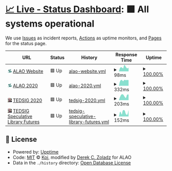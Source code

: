 # [📈 Live - Status Dashboard](https://alaoweb.github.io/status): <!--live status--> **🟩 All systems operational**

We use [Issues](https://github.com/alaoweb/status/issues) as incident reports, [Actions](https://github.com/alaoweb/status/actions) as uptime monitors, and [Pages](https://alaoweb.github.io/status) for the status page.

<!--start: status pages-->
<!-- This summary is generated by Upptime (https://github.com/upptime/upptime) -->
<!-- Do not edit this manually, your changes will be overwritten -->
<!-- prettier-ignore -->
| URL | Status | History | Response Time | Uptime |
| --- | ------ | ------- | ------------- | ------ |
| <img alt="" src="https://raw.githubusercontent.com/alaoweb/status/main/img/alao-icon.png" height="13"> [ALAO Website](https://www.derekzoladz.com/) | 🟩 Up | [alao-website.yml](https://github.com/alaoweb/status/commits/HEAD/history/alao-website.yml) | <details><summary><img alt="Response time graph" src="./graphs/alao-website/response-time-week.png" height="20"> 98ms</summary><br><a href="https://alaoweb.github.io/status/history/alao-website"><img alt="Response time 140" src="https://img.shields.io/endpoint?url=https%3A%2F%2Fraw.githubusercontent.com%2Falaoweb%2Fstatus%2FHEAD%2Fapi%2Falao-website%2Fresponse-time.json"></a><br><a href="https://alaoweb.github.io/status/history/alao-website"><img alt="24-hour response time 84" src="https://img.shields.io/endpoint?url=https%3A%2F%2Fraw.githubusercontent.com%2Falaoweb%2Fstatus%2FHEAD%2Fapi%2Falao-website%2Fresponse-time-day.json"></a><br><a href="https://alaoweb.github.io/status/history/alao-website"><img alt="7-day response time 98" src="https://img.shields.io/endpoint?url=https%3A%2F%2Fraw.githubusercontent.com%2Falaoweb%2Fstatus%2FHEAD%2Fapi%2Falao-website%2Fresponse-time-week.json"></a><br><a href="https://alaoweb.github.io/status/history/alao-website"><img alt="30-day response time 113" src="https://img.shields.io/endpoint?url=https%3A%2F%2Fraw.githubusercontent.com%2Falaoweb%2Fstatus%2FHEAD%2Fapi%2Falao-website%2Fresponse-time-month.json"></a><br><a href="https://alaoweb.github.io/status/history/alao-website"><img alt="1-year response time 145" src="https://img.shields.io/endpoint?url=https%3A%2F%2Fraw.githubusercontent.com%2Falaoweb%2Fstatus%2FHEAD%2Fapi%2Falao-website%2Fresponse-time-year.json"></a></details> | <details><summary><a href="https://alaoweb.github.io/status/history/alao-website">100.00%</a></summary><a href="https://alaoweb.github.io/status/history/alao-website"><img alt="All-time uptime 99.95%" src="https://img.shields.io/endpoint?url=https%3A%2F%2Fraw.githubusercontent.com%2Falaoweb%2Fstatus%2FHEAD%2Fapi%2Falao-website%2Fuptime.json"></a><br><a href="https://alaoweb.github.io/status/history/alao-website"><img alt="24-hour uptime 100.00%" src="https://img.shields.io/endpoint?url=https%3A%2F%2Fraw.githubusercontent.com%2Falaoweb%2Fstatus%2FHEAD%2Fapi%2Falao-website%2Fuptime-day.json"></a><br><a href="https://alaoweb.github.io/status/history/alao-website"><img alt="7-day uptime 100.00%" src="https://img.shields.io/endpoint?url=https%3A%2F%2Fraw.githubusercontent.com%2Falaoweb%2Fstatus%2FHEAD%2Fapi%2Falao-website%2Fuptime-week.json"></a><br><a href="https://alaoweb.github.io/status/history/alao-website"><img alt="30-day uptime 100.00%" src="https://img.shields.io/endpoint?url=https%3A%2F%2Fraw.githubusercontent.com%2Falaoweb%2Fstatus%2FHEAD%2Fapi%2Falao-website%2Fuptime-month.json"></a><br><a href="https://alaoweb.github.io/status/history/alao-website"><img alt="1-year uptime 99.98%" src="https://img.shields.io/endpoint?url=https%3A%2F%2Fraw.githubusercontent.com%2Falaoweb%2Fstatus%2FHEAD%2Fapi%2Falao-website%2Fuptime-year.json"></a></details>
| <img alt="" src="https://raw.githubusercontent.com/alaoweb/status/main/img/alao-icon.png" height="13"> [ALAO 2020](https://2020.alaoweb.org/) | 🟩 Up | [alao-2020.yml](https://github.com/alaoweb/status/commits/HEAD/history/alao-2020.yml) | <details><summary><img alt="Response time graph" src="./graphs/alao-2020/response-time-week.png" height="20"> 332ms</summary><br><a href="https://alaoweb.github.io/status/history/alao-2020"><img alt="Response time 420" src="https://img.shields.io/endpoint?url=https%3A%2F%2Fraw.githubusercontent.com%2Falaoweb%2Fstatus%2FHEAD%2Fapi%2Falao-2020%2Fresponse-time.json"></a><br><a href="https://alaoweb.github.io/status/history/alao-2020"><img alt="24-hour response time 276" src="https://img.shields.io/endpoint?url=https%3A%2F%2Fraw.githubusercontent.com%2Falaoweb%2Fstatus%2FHEAD%2Fapi%2Falao-2020%2Fresponse-time-day.json"></a><br><a href="https://alaoweb.github.io/status/history/alao-2020"><img alt="7-day response time 332" src="https://img.shields.io/endpoint?url=https%3A%2F%2Fraw.githubusercontent.com%2Falaoweb%2Fstatus%2FHEAD%2Fapi%2Falao-2020%2Fresponse-time-week.json"></a><br><a href="https://alaoweb.github.io/status/history/alao-2020"><img alt="30-day response time 347" src="https://img.shields.io/endpoint?url=https%3A%2F%2Fraw.githubusercontent.com%2Falaoweb%2Fstatus%2FHEAD%2Fapi%2Falao-2020%2Fresponse-time-month.json"></a><br><a href="https://alaoweb.github.io/status/history/alao-2020"><img alt="1-year response time 413" src="https://img.shields.io/endpoint?url=https%3A%2F%2Fraw.githubusercontent.com%2Falaoweb%2Fstatus%2FHEAD%2Fapi%2Falao-2020%2Fresponse-time-year.json"></a></details> | <details><summary><a href="https://alaoweb.github.io/status/history/alao-2020">100.00%</a></summary><a href="https://alaoweb.github.io/status/history/alao-2020"><img alt="All-time uptime 99.96%" src="https://img.shields.io/endpoint?url=https%3A%2F%2Fraw.githubusercontent.com%2Falaoweb%2Fstatus%2FHEAD%2Fapi%2Falao-2020%2Fuptime.json"></a><br><a href="https://alaoweb.github.io/status/history/alao-2020"><img alt="24-hour uptime 100.00%" src="https://img.shields.io/endpoint?url=https%3A%2F%2Fraw.githubusercontent.com%2Falaoweb%2Fstatus%2FHEAD%2Fapi%2Falao-2020%2Fuptime-day.json"></a><br><a href="https://alaoweb.github.io/status/history/alao-2020"><img alt="7-day uptime 100.00%" src="https://img.shields.io/endpoint?url=https%3A%2F%2Fraw.githubusercontent.com%2Falaoweb%2Fstatus%2FHEAD%2Fapi%2Falao-2020%2Fuptime-week.json"></a><br><a href="https://alaoweb.github.io/status/history/alao-2020"><img alt="30-day uptime 100.00%" src="https://img.shields.io/endpoint?url=https%3A%2F%2Fraw.githubusercontent.com%2Falaoweb%2Fstatus%2FHEAD%2Fapi%2Falao-2020%2Fuptime-month.json"></a><br><a href="https://alaoweb.github.io/status/history/alao-2020"><img alt="1-year uptime 99.94%" src="https://img.shields.io/endpoint?url=https%3A%2F%2Fraw.githubusercontent.com%2Falaoweb%2Fstatus%2FHEAD%2Fapi%2Falao-2020%2Fuptime-year.json"></a></details>
| <img alt="" src="https://raw.githubusercontent.com/alaoweb/status/main/img/icon.png" height="13"> [TEDSIG 2020](https://tedsig.alaoweb.org/) | 🟩 Up | [tedsig-2020.yml](https://github.com/alaoweb/status/commits/HEAD/history/tedsig-2020.yml) | <details><summary><img alt="Response time graph" src="./graphs/tedsig-2020/response-time-week.png" height="20"> 203ms</summary><br><a href="https://alaoweb.github.io/status/history/tedsig-2020"><img alt="Response time 229" src="https://img.shields.io/endpoint?url=https%3A%2F%2Fraw.githubusercontent.com%2Falaoweb%2Fstatus%2FHEAD%2Fapi%2Ftedsig-2020%2Fresponse-time.json"></a><br><a href="https://alaoweb.github.io/status/history/tedsig-2020"><img alt="24-hour response time 109" src="https://img.shields.io/endpoint?url=https%3A%2F%2Fraw.githubusercontent.com%2Falaoweb%2Fstatus%2FHEAD%2Fapi%2Ftedsig-2020%2Fresponse-time-day.json"></a><br><a href="https://alaoweb.github.io/status/history/tedsig-2020"><img alt="7-day response time 203" src="https://img.shields.io/endpoint?url=https%3A%2F%2Fraw.githubusercontent.com%2Falaoweb%2Fstatus%2FHEAD%2Fapi%2Ftedsig-2020%2Fresponse-time-week.json"></a><br><a href="https://alaoweb.github.io/status/history/tedsig-2020"><img alt="30-day response time 206" src="https://img.shields.io/endpoint?url=https%3A%2F%2Fraw.githubusercontent.com%2Falaoweb%2Fstatus%2FHEAD%2Fapi%2Ftedsig-2020%2Fresponse-time-month.json"></a><br><a href="https://alaoweb.github.io/status/history/tedsig-2020"><img alt="1-year response time 237" src="https://img.shields.io/endpoint?url=https%3A%2F%2Fraw.githubusercontent.com%2Falaoweb%2Fstatus%2FHEAD%2Fapi%2Ftedsig-2020%2Fresponse-time-year.json"></a></details> | <details><summary><a href="https://alaoweb.github.io/status/history/tedsig-2020">100.00%</a></summary><a href="https://alaoweb.github.io/status/history/tedsig-2020"><img alt="All-time uptime 99.99%" src="https://img.shields.io/endpoint?url=https%3A%2F%2Fraw.githubusercontent.com%2Falaoweb%2Fstatus%2FHEAD%2Fapi%2Ftedsig-2020%2Fuptime.json"></a><br><a href="https://alaoweb.github.io/status/history/tedsig-2020"><img alt="24-hour uptime 100.00%" src="https://img.shields.io/endpoint?url=https%3A%2F%2Fraw.githubusercontent.com%2Falaoweb%2Fstatus%2FHEAD%2Fapi%2Ftedsig-2020%2Fuptime-day.json"></a><br><a href="https://alaoweb.github.io/status/history/tedsig-2020"><img alt="7-day uptime 100.00%" src="https://img.shields.io/endpoint?url=https%3A%2F%2Fraw.githubusercontent.com%2Falaoweb%2Fstatus%2FHEAD%2Fapi%2Ftedsig-2020%2Fuptime-week.json"></a><br><a href="https://alaoweb.github.io/status/history/tedsig-2020"><img alt="30-day uptime 100.00%" src="https://img.shields.io/endpoint?url=https%3A%2F%2Fraw.githubusercontent.com%2Falaoweb%2Fstatus%2FHEAD%2Fapi%2Ftedsig-2020%2Fuptime-month.json"></a><br><a href="https://alaoweb.github.io/status/history/tedsig-2020"><img alt="1-year uptime 99.98%" src="https://img.shields.io/endpoint?url=https%3A%2F%2Fraw.githubusercontent.com%2Falaoweb%2Fstatus%2FHEAD%2Fapi%2Ftedsig-2020%2Fuptime-year.json"></a></details>
| <img alt="" src="https://raw.githubusercontent.com/alaoweb/status/main/img/icon.png" height="13"> [TEDSIG Speculative Library Futures](https://futures.alaoweb.org/) | 🟩 Up | [tedsig-speculative-library-futures.yml](https://github.com/alaoweb/status/commits/HEAD/history/tedsig-speculative-library-futures.yml) | <details><summary><img alt="Response time graph" src="./graphs/tedsig-speculative-library-futures/response-time-week.png" height="20"> 152ms</summary><br><a href="https://alaoweb.github.io/status/history/tedsig-speculative-library-futures"><img alt="Response time 217" src="https://img.shields.io/endpoint?url=https%3A%2F%2Fraw.githubusercontent.com%2Falaoweb%2Fstatus%2FHEAD%2Fapi%2Ftedsig-speculative-library-futures%2Fresponse-time.json"></a><br><a href="https://alaoweb.github.io/status/history/tedsig-speculative-library-futures"><img alt="24-hour response time 104" src="https://img.shields.io/endpoint?url=https%3A%2F%2Fraw.githubusercontent.com%2Falaoweb%2Fstatus%2FHEAD%2Fapi%2Ftedsig-speculative-library-futures%2Fresponse-time-day.json"></a><br><a href="https://alaoweb.github.io/status/history/tedsig-speculative-library-futures"><img alt="7-day response time 152" src="https://img.shields.io/endpoint?url=https%3A%2F%2Fraw.githubusercontent.com%2Falaoweb%2Fstatus%2FHEAD%2Fapi%2Ftedsig-speculative-library-futures%2Fresponse-time-week.json"></a><br><a href="https://alaoweb.github.io/status/history/tedsig-speculative-library-futures"><img alt="30-day response time 179" src="https://img.shields.io/endpoint?url=https%3A%2F%2Fraw.githubusercontent.com%2Falaoweb%2Fstatus%2FHEAD%2Fapi%2Ftedsig-speculative-library-futures%2Fresponse-time-month.json"></a><br><a href="https://alaoweb.github.io/status/history/tedsig-speculative-library-futures"><img alt="1-year response time 225" src="https://img.shields.io/endpoint?url=https%3A%2F%2Fraw.githubusercontent.com%2Falaoweb%2Fstatus%2FHEAD%2Fapi%2Ftedsig-speculative-library-futures%2Fresponse-time-year.json"></a></details> | <details><summary><a href="https://alaoweb.github.io/status/history/tedsig-speculative-library-futures">100.00%</a></summary><a href="https://alaoweb.github.io/status/history/tedsig-speculative-library-futures"><img alt="All-time uptime 99.99%" src="https://img.shields.io/endpoint?url=https%3A%2F%2Fraw.githubusercontent.com%2Falaoweb%2Fstatus%2FHEAD%2Fapi%2Ftedsig-speculative-library-futures%2Fuptime.json"></a><br><a href="https://alaoweb.github.io/status/history/tedsig-speculative-library-futures"><img alt="24-hour uptime 100.00%" src="https://img.shields.io/endpoint?url=https%3A%2F%2Fraw.githubusercontent.com%2Falaoweb%2Fstatus%2FHEAD%2Fapi%2Ftedsig-speculative-library-futures%2Fuptime-day.json"></a><br><a href="https://alaoweb.github.io/status/history/tedsig-speculative-library-futures"><img alt="7-day uptime 100.00%" src="https://img.shields.io/endpoint?url=https%3A%2F%2Fraw.githubusercontent.com%2Falaoweb%2Fstatus%2FHEAD%2Fapi%2Ftedsig-speculative-library-futures%2Fuptime-week.json"></a><br><a href="https://alaoweb.github.io/status/history/tedsig-speculative-library-futures"><img alt="30-day uptime 100.00%" src="https://img.shields.io/endpoint?url=https%3A%2F%2Fraw.githubusercontent.com%2Falaoweb%2Fstatus%2FHEAD%2Fapi%2Ftedsig-speculative-library-futures%2Fuptime-month.json"></a><br><a href="https://alaoweb.github.io/status/history/tedsig-speculative-library-futures"><img alt="1-year uptime 99.99%" src="https://img.shields.io/endpoint?url=https%3A%2F%2Fraw.githubusercontent.com%2Falaoweb%2Fstatus%2FHEAD%2Fapi%2Ftedsig-speculative-library-futures%2Fuptime-year.json"></a></details>

<!--end: status pages-->

## 📄 License

- Powered by: [Upptime](https://github.com/upptime/upptime)
- Code: [MIT](./LICENSE) © [Koj](https://koj.co/), modified by [Derek C. Zoladz](https://www.derekzoladz.com) for ALAO
- Data in the `./history` directory: [Open Database License](https://opendatacommons.org/licenses/odbl/1-0/)
